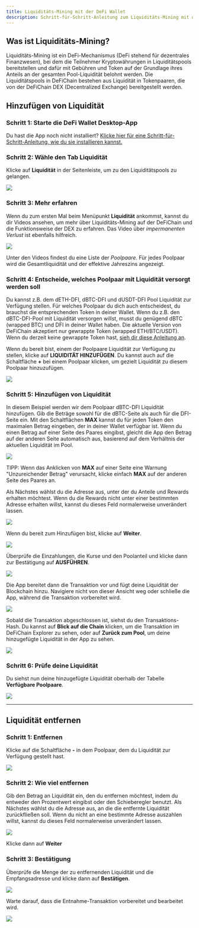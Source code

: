 ```yaml
---
title: Liquiditäts-Mining mit der DeFi Wallet
description: Schritt-für-Schritt-Anleitung zum Liquiditäts-Mining mit der DeFi Wallet Desktop-App
---
```


## Was ist Liquiditäts-Mining?

Liquiditäts-Mining ist ein DeFi-Mechanismus (DeFi stehend für dezentrales Finanzwesen), bei dem die Teilnehmer
Kryptowährungen in Liquiditätspools bereitstellen und dafür mit Gebühren und Token auf der Grundlage ihres Anteils 
an der gesamten Pool-Liquidität belohnt werden. Die Liquiditätspools in DeFiChain bestehen aus Liquidität in 
Tokenpaaren, die von der DeFiChain DEX (Decentralized Exchange) bereitgestellt werden.

## Hinzufügen von Liquidität

### Schritt 1: Starte die DeFi Wallet Desktop-App

Du hast die App noch nicht installiert? [Klicke hier für eine Schritt-für-Schritt-Anleitung, wie du sie installieren kannst.](https://defichain.com/learn/defi-app-how-to/?utm_source=defichain&utm_medium=dex-guide&utm_campaign=dex-launch)

### Schritt 2: Wähle den Tab Liquidität

Klicke auf **Liquidität** in der Seitenleiste, um zu den Liquiditätspools zu gelangen.

![](/img/guides/liquidity-mining/go-to-liquidity.png)

### Schritt 3: Mehr erfahren

Wenn du zum ersten Mal beim Menüpunkt **Liquidität** ankommst, kannst du dir Videos ansehen, um mehr über 
Liquiditäts-Mining auf der DeFiChain und die Funktionsweise der DEX zu erfahren. Das Video über _impermanenten Verlust_ 
ist ebenfalls hilfreich.

![](/img/guides/liquidity-mining/liquidity-welcome.png)

Unter den Videos findest du eine Liste der _Poolpaare_. Für jedes Poolpaar wird die Gesamtliquidität und der
effektive Jahreszins angezeigt.

### Schritt 4: Entscheide, welches Poolpaar mit Liquidität versorgt werden soll

Du kannst z.B. dem dETH-DFI, dBTC-DFI und dUSDT-DFI Pool Liquidität zur Verfügung stellen. Für welches Poolpaar
du dich auch entscheidest, du brauchst die entsprechenden Token in deiner Wallet. Wenn du z.B. den dBTC-DFI-Pool
mit Liquidität versorgen willst, musst du genügend dBTC (wrapped BTC) und DFI in deiner Wallet haben. Die aktuelle
Version von DeFiChain akzeptiert nur gewrappte Token (wrapped ETH/BTC/USDT). Wenn du derzeit keine gewrappte Token
hast, [sieh dir diese Anleitung an](/learn/obtaining-wrapped-tokens).

Wenn du bereit bist, einem der Poolpaare Liquidität zur Verfügung zu stellen, klicke auf **LIQUIDITÄT HINZUFÜGEN**. 
Du kannst auch auf die Schaltfläche **+** bei einem Poolpaar klicken, um gezielt Liquidität zu diesem Poolpaar
hinzuzufügen.

![](/img/guides/liquidity-mining/liquidity-add-buttons.png)

### Schritt 5: Hinzufügen von Liquidität

In diesem Beispiel werden wir dem Poolpaar dBTC-DFI Liquidität hinzufügen. Gib die Beträge sowohl für die dBTC-Seite
als auch für die DFI-Seite ein. Mit den Schaltflächen **MAX** kannst du für jeden Token den maximalen Betrag
eingeben, der in deiner Wallet verfügbar ist. Wenn du einen Betrag auf einer Seite des Paares eingibst, gleicht 
die App den Betrag auf der anderen Seite automatisch aus, basierend auf dem Verhältnis der aktuellen Liquidität im Pool.

![](/img/guides/liquidity-mining/liquidity-adding.png)

TIPP: Wenn das Anklicken von **MAX** auf einer Seite eine Warnung "Unzureichender Betrag" verursacht, klicke einfach
**MAX** auf der anderen Seite des Paares an.

Als Nächstes wählst du die Adresse aus, unter der du Anteile und Rewards erhalten möchtest. Wenn du die Rewards nicht
unter einer bestimmten Adresse erhalten willst, kannst du dieses Feld normalerweise unverändert lassen.

![](/img/guides/liquidity-mining/liquidity-receive-at.png)

Wenn du bereit zum Hinzufügen bist, klicke auf **Weiter**.

![](/img/guides/liquidity-mining/liquidity-add-continue.png)

Überprüfe die Einzahlungen, die Kurse und den Poolanteil und klicke dann zur Bestätigung auf **AUSFÜHREN**.

![](/img/guides/liquidity-mining/liquidity-add-confirm.png)

Die App bereitet dann die Transaktion vor und fügt deine Liquidität der Blockchain hinzu. Navigiere nicht von dieser
Ansicht weg oder schließe die App, während die Transaktion vorbereitet wird.

![](/img/guides/liquidity-mining/liquidity-loading.png)

Sobald die Transaktion abgeschlossen ist, siehst du den Transaktions-Hash. Du kannst auf **Blick auf die Chain**
klicken, um die Transaktion im DeFiChain Explorer zu sehen, oder auf **Zurück zum Pool**, um deine hinzugefügte
Liquidität in der App zu sehen.

![](/img/guides/liquidity-mining/liquidity-complete.png)

### Schritt 6: Prüfe deine Liquidität

Du siehst nun deine hinzugefügte Liquidität oberhalb der Tabelle **Verfügbare Poolpaare**.

![](/img/guides/liquidity-mining/liquidity-mine.png)

---

## Liquidität entfernen

### Schritt 1: Entfernen

Klicke auf die Schaltfläche **-** in dem Poolpaar, dem du Liquidität zur Verfügung gestellt hast.

![](/img/guides/liquidity-mining/liquidity-remove-button.png)

### Schritt 2: Wie viel entfernen

Gib den Betrag an Liquidität ein, den du entfernen möchtest, indem du entweder den Prozentwert eingibst oder den
Schieberegler benutzt. Als Nächstes wählst du die Adresse aus, an die die entfernte Liquidität zurückfließen soll.
Wenn du nicht an eine bestimmte Adresse auszahlen willst, kannst du dieses Feld normalerweise unverändert lassen.

![](/img/guides/liquidity-mining/liquidity-removing.png)

Klicke dann auf **Weiter**

### Schritt 3: Bestätigung

Überprüfe die Menge der zu entfernenden Liquidität und die Empfangsadresse und klicke dann auf **Bestätigen**.

![](/img/guides/liquidity-mining/liquidity-remove-confirm.png)

Warte darauf, dass die Entnahme-Transaktion vorbereitet und bearbeitet wird.

![](/img/guides/liquidity-mining/liquidity-remove-confirm.png)
